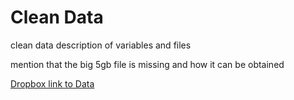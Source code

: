 # Clean Data

clean data description of variables and files

mention that the big 5gb file is missing and how it can be obtained

[Dropbox link to Data](https://www.dropbox.com/scl/fi/q61v8jj0i37oupf9qt5dg/01_dtw_distance_matrix.npy?rlkey=9uhquk7s2cq3dfogcv8wifk9u&dl=0)